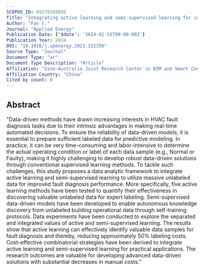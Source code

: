 ```yaml
---
SCOPUS_ID: 85178345056
Title: "Integrating active learning and semi-supervised learning for improved data-driven HVAC fault diagnosis performance"
Author: "Fan C."
Journal: "Applied Energy"
Publication Date: {'$date': '2024-02-15T00:00:00Z'}
Publication Year: 2024
DOI: "10.1016/j.apenergy.2023.122356"
Source Type: "Journal"
Document Type: "ar"
Document Type Description: "Article"
Affiliation: "Sino-Australia Joint Research Center in BIM and Smart Construction"
Affiliation Country: "China"
Cited by count: 0
---
```


## Abstract
"Data-driven methods have drawn increasing interests in HVAC fault diagnosis tasks due to their intrinsic advantages in making real-time automated decisions. To ensure the reliability of data-driven models, it is essential to prepare sufficient labeled data for predictive modeling. In practice, it can be very time-consuming and labor-intensive to determine the actual operating condition or label of each data sample (e.g., Normal or Faulty), making it highly challenging to develop robust data-driven solutions through conventional supervised learning methods. To tackle such challenges, this study proposes a data analytic framework to integrate active learning and semi-supervised learning to utilize massive unlabeled data for improved fault diagnosis performance. More specifically, five active learning methods have been tested to quantify their effectiveness in discovering valuable unlabeled data for expert labeling. Semi-supervised data-driven models have been developed to enable autonomous knowledge discovery from unlabeled building operational data through self-training protocols. Data experiments have been conducted to explore the separated and integrated values of active and semi-supervised learning. The results show that active learning can effectively identify valuable data samples for fault diagnosis and thereby, reducing approximately 50% labeling costs. Cost-effective combinatorial strategies have been derived to integrate active learning and semi-supervised learning for practical applications. The research outcomes are valuable for developing advanced data-driven solutions with substantial decreases in manual costs."
